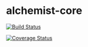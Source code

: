 # alchemist-core

[![Build Status](https://travis-ci.org/zhou-dong/alchemist-core.svg?branch=master)](https://travis-ci.org/zhou-dong/alchemist-core)

[![Coverage Status](https://coveralls.io/repos/github/zhou-dong/alchemist-core/badge.svg?branch=master)](https://coveralls.io/github/zhou-dong/alchemist-core?branch=master)
